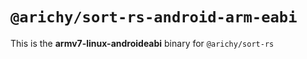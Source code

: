 # `@arichy/sort-rs-android-arm-eabi`

This is the **armv7-linux-androideabi** binary for `@arichy/sort-rs`
